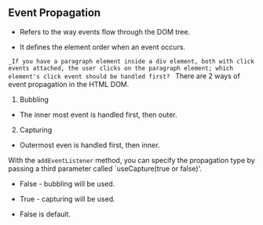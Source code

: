 ## Event Propagation

- Refers to the way events flow through the DOM tree.

- It defines the element order when an event occurs.

`_If you have a paragraph element inside a div element, both with click events attached, the user clicks on the paragraph element; which element's click event should be handled first?
`
There are 2 ways of event propagation in the HTML DOM.

1. Bubbling

- The inner most event is handled first, then outer.

2. Capturing

- Outermost even is handled first, then inner.

With the `addEventListener` method, you can specify the propagation type by passing a third parameter called `useCapture(true or false)'.

- False - bubbling will be used.

- True - capturing will be used.

- False is default.
